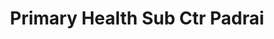 ---
title: "Primary Health Sub Ctr  Padrai"
url: /padrai-caloni/primary-health-sub-ctr-padrai/
shop: medical supply
---